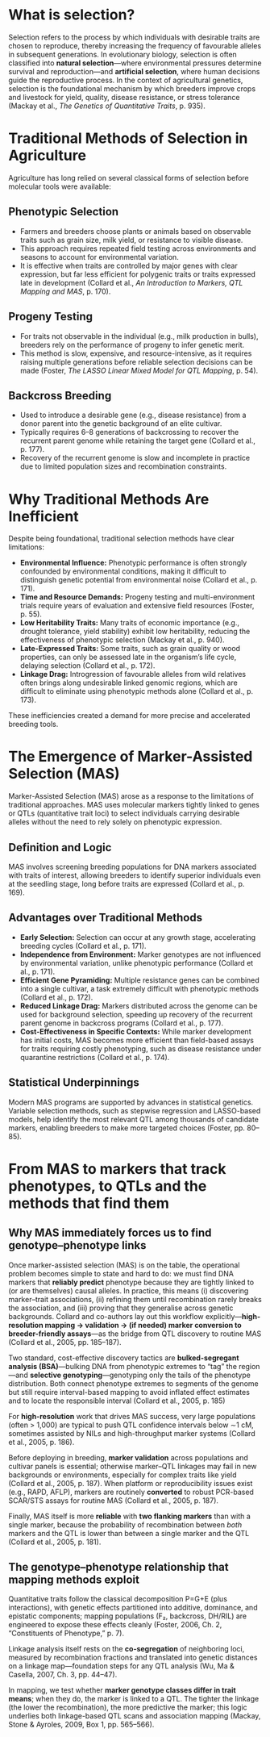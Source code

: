 # What is selection?

Selection refers to the process by which individuals with desirable traits are chosen to reproduce, thereby increasing the frequency of favourable alleles in subsequent generations. In evolutionary biology, selection is often classified into **natural selection**—where environmental pressures determine survival and reproduction—and **artificial selection**, where human decisions guide the reproductive process. In the context of agricultural genetics, selection is the foundational mechanism by which breeders improve crops and livestock for yield, quality, disease resistance, or stress tolerance (Mackay et al., *The Genetics of Quantitative Traits*, p. 935).

# Traditional Methods of Selection in Agriculture

Agriculture has long relied on several classical forms of selection before molecular tools were available:

## **Phenotypic Selection**

- Farmers and breeders choose plants or animals based on observable traits such as grain size, milk yield, or resistance to visible disease.
- This approach requires repeated field testing across environments and seasons to account for environmental variation.
- It is effective when traits are controlled by major genes with clear expression, but far less efficient for polygenic traits or traits expressed late in development (Collard et al., *An Introduction to Markers, QTL Mapping and MAS*, p. 170).

## **Progeny Testing**

- For traits not observable in the individual (e.g., milk production in bulls), breeders rely on the performance of progeny to infer genetic merit.
- This method is slow, expensive, and resource-intensive, as it requires raising multiple generations before reliable selection decisions can be made (Foster, *The LASSO Linear Mixed Model for QTL Mapping*, p. 54).

## **Backcross Breeding**

- Used to introduce a desirable gene (e.g., disease resistance) from a donor parent into the genetic background of an elite cultivar.
- Typically requires 6–8 generations of backcrossing to recover the recurrent parent genome while retaining the target gene (Collard et al., p. 177).
- Recovery of the recurrent genome is slow and incomplete in practice due to limited population sizes and recombination constraints.

# Why Traditional Methods Are Inefficient

Despite being foundational, traditional selection methods have clear limitations:

- **Environmental Influence:** Phenotypic performance is often strongly confounded by environmental conditions, making it difficult to distinguish genetic potential from environmental noise (Collard et al., p. 171).
- **Time and Resource Demands:** Progeny testing and multi-environment trials require years of evaluation and extensive field resources (Foster, p. 55).
- **Low Heritability Traits:** Many traits of economic importance (e.g., drought tolerance, yield stability) exhibit low heritability, reducing the effectiveness of phenotypic selection (Mackay et al., p. 940).
- **Late-Expressed Traits:** Some traits, such as grain quality or wood properties, can only be assessed late in the organism’s life cycle, delaying selection (Collard et al., p. 172).
- **Linkage Drag:** Introgression of favourable alleles from wild relatives often brings along undesirable linked genomic regions, which are difficult to eliminate using phenotypic methods alone (Collard et al., p. 173).

These inefficiencies created a demand for more precise and accelerated breeding tools.

# The Emergence of Marker-Assisted Selection (MAS)

Marker-Assisted Selection (MAS) arose as a response to the limitations of traditional approaches. MAS uses molecular markers tightly linked to genes or QTLs (quantitative trait loci) to select individuals carrying desirable alleles without the need to rely solely on phenotypic expression.

## **Definition and Logic**

MAS involves screening breeding populations for DNA markers associated with traits of interest, allowing breeders to identify superior individuals even at the seedling stage, long before traits are expressed (Collard et al., p. 169).

## **Advantages over Traditional Methods**

- **Early Selection:** Selection can occur at any growth stage, accelerating breeding cycles (Collard et al., p. 171).
- **Independence from Environment:** Marker genotypes are not influenced by environmental variation, unlike phenotypic performance (Collard et al., p. 171).
- **Efficient Gene Pyramiding:** Multiple resistance genes can be combined into a single cultivar, a task extremely difficult with phenotypic methods (Collard et al., p. 172).
- **Reduced Linkage Drag:** Markers distributed across the genome can be used for background selection, speeding up recovery of the recurrent parent genome in backcross programs (Collard et al., p. 177).
- **Cost-Effectiveness in Specific Contexts:** While marker development has initial costs, MAS becomes more efficient than field-based assays for traits requiring costly phenotyping, such as disease resistance under quarantine restrictions (Collard et al., p. 174).

## **Statistical Underpinnings**

Modern MAS programs are supported by advances in statistical genetics. Variable selection methods, such as stepwise regression and LASSO-based models, help identify the most relevant QTL among thousands of candidate markers, enabling breeders to make more targeted choices (Foster, pp. 80–85).

# From MAS to markers that track phenotypes, to QTLs and the methods that find them

## Why MAS immediately forces us to find genotype–phenotype links

Once marker-assisted selection (MAS) is on the table, the operational problem becomes simple to state and hard to do: we must find DNA markers that **reliably predict** phenotype because they are tightly linked to (or are themselves) causal alleles. In practice, this means (i) discovering marker–trait associations, (ii) refining them until recombination rarely breaks the association, and (iii) proving that they generalise across genetic backgrounds. Collard and co-authors lay out this workflow explicitly—**high-resolution mapping → validation → (if needed) marker conversion to breeder-friendly assays**—as the bridge from QTL discovery to routine MAS (Collard et al., 2005, pp. 185–187).

Two standard, cost-effective discovery tactics are **bulked-segregant analysis (BSA)**—bulking DNA from phenotypic extremes to “tag” the region—and **selective genotyping**—genotyping only the tails of the phenotype distribution. Both connect phenotype extremes to segments of the genome but still require interval-based mapping to avoid inflated effect estimates and to locate the responsible interval (Collard et al., 2005, p. 185)

For **high-resolution** work that drives MAS success, very large populations (often > 1,000) are typical to push QTL confidence intervals below ∼1 cM, sometimes assisted by NILs and high-throughput marker systems (Collard et al., 2005, p. 186).

Before deploying in breeding, **marker validation** across populations and cultivar panels is essential; otherwise marker–QTL linkages may fail in new backgrounds or environments, especially for complex traits like yield (Collard et al., 2005, p. 187). When platform or reproducibility issues exist (e.g., RAPD, AFLP), markers are routinely **converted** to robust PCR-based SCAR/STS assays for routine MAS (Collard et al., 2005, p. 187).

Finally, MAS itself is more **reliable** with **two flanking markers** than with a single marker, because the probability of recombination between *both* markers and the QTL is lower than between a single marker and the QTL (Collard et al., 2005, p. 181).

## The genotype–phenotype relationship that mapping methods exploit

Quantitative traits follow the classical decomposition P=G+E (plus interactions), with genetic effects partitioned into additive, dominance, and epistatic components; mapping populations (F₂, backcross, DH/RIL) are engineered to expose these effects cleanly (Foster, 2006, Ch. 2, “Constituents of Phenotype,” p. 7).

Linkage analysis itself rests on the **co-segregation** of neighboring loci, measured by recombination fractions and translated into genetic distances on a linkage map—foundation steps for any QTL analysis (Wu, Ma & Casella, 2007, Ch. 3, pp. 44–47).

In mapping, we test whether **marker genotype classes differ in trait means**; when they do, the marker is linked to a QTL. The tighter the linkage (the lower the recombination), the more predictive the marker; this logic underlies both linkage-based QTL scans and association mapping (Mackay, Stone & Ayroles, 2009, Box 1, pp. 565–566).
